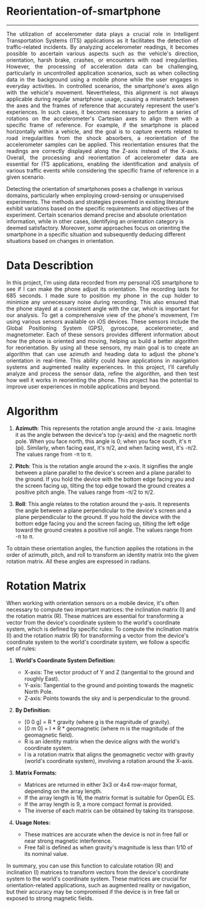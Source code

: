 # Reorientation-of-smartphone

---
<p align="justify">
The utilization of accelerometer data plays a crucial role in Intelligent Transportation Systems (ITS) applications as it facilitates the detection of traffic-related incidents. By analyzing accelerometer readings, it becomes possible to ascertain various aspects such as the vehicle's direction, orientation, harsh brake, crashes, or encounters with road irregularities. However, the processing of acceleration data can be challenging, particularly in uncontrolled application scenarios, such as when collecting data in the background using a mobile phone while the user engages in everyday activities. In controlled scenarios, the smartphone's axes align with the vehicle's movement. Nevertheless, this alignment is not always applicable during regular smartphone usage, causing a mismatch between the axes and the frames of reference that accurately represent the user's experiences. In such cases, it becomes necessary to perform a series of rotations on the accelerometer's Cartesian axes to align them with a specific frame of reference. For example, if the smartphone is placed horizontally within a vehicle, and the goal is to capture events related to road irregularities from the shock absorbers, a reorientation of the accelerometer samples can be applied. This reorientation ensures that the readings are correctly displayed along the Z-axis instead of the X-axis. Overall, the processing and reorientation of accelerometer data are essential for ITS applications, enabling the identification and analysis of various traffic events while considering the specific frame of reference in a given scenario.

Detecting the orientation of smartphones poses a challenge in various domains, particularly when employing crowd-sensing or unsupervised experiments. The methods and strategies presented in existing literature exhibit variations based on the specific requirements and objectives of the experiment. Certain scenarios demand precise and absolute orientation information, while in other cases, identifying an orientation category is deemed satisfactory. Moreover, some approaches focus on orienting the smartphone in a specific situation and subsequently deducing different situations based on changes in orientation.

# Data Describtion

<p align="justify">
In this project, I'm using data recorded from my personal iOS smartphone to see if I can make the phone adjust its orientation. The recording lasts for 685 seconds. I made sure to position my phone in the cup holder to minimize any unnecessary noise during recording. This also ensured that the phone stayed at a consistent angle with the car, which is important for our analysis. To get a comprehensive view of the phone's movement, I'm using various sensors available on iOS devices. These sensors include the Global Positioning System (GPS), gyroscope, accelerometer, and magnetometer. Each of these sensors provides different information about how the phone is oriented and moving, helping us build a better algorithm for reorientation. By using all these sensors, my main goal is to create an algorithm that can use azimuth and heading data to adjust the phone's orientation in real-time. This ability could have applications in navigation systems and augmented reality experiences. In this project, I'll carefully analyze and process the sensor data, refine the algorithm, and then test how well it works in reorienting the phone. This project has the potential to improve user experiences in mobile applications and beyond.

# Algorithm 

1. **Azimuth**: This represents the rotation angle around the -z axis. Imagine it as the angle between the device's top (y-axis) and the magnetic north pole. When you face north, this angle is 0; when you face south, it's π (pi). Similarly, when facing east, it's π/2, and when facing west, it's -π/2. The values range from -π to π.

2. **Pitch**: This is the rotation angle around the x-axis. It signifies the angle between a plane parallel to the device's screen and a plane parallel to the ground. If you hold the device with the bottom edge facing you and the screen facing up, tilting the top edge toward the ground creates a positive pitch angle. The values range from -π/2 to π/2.

3. **Roll**: This angle relates to the rotation around the y-axis. It represents the angle between a plane perpendicular to the device's screen and a plane perpendicular to the ground. If you hold the device with the bottom edge facing you and the screen facing up, tilting the left edge toward the ground creates a positive roll angle. The values range from -π to π.

To obtain these orientation angles, the function applies the rotations in the order of azimuth, pitch, and roll to transform an identity matrix into the given rotation matrix. All these angles are expressed in radians.

# Rotation Matrix

When working with orientation sensors on a mobile device, it's often necessary to compute two important matrices: the inclination matrix (I) and the rotation matrix (R). These matrices are essential for transforming a vector from the device's coordinate system to the world's coordinate system, which is defined by specific rules:
To compute the inclination matrix (I) and the rotation matrix (R) for transforming a vector from the device's coordinate system to the world's coordinate system, we follow a specific set of rules:


1. **World's Coordinate System Definition:**

   
   - X-axis: The vector product of Y and Z (tangential to the ground and roughly East).
   - Y-axis: Tangential to the ground and pointing towards the magnetic North Pole.
   - Z-axis: Points towards the sky and is perpendicular to the ground.

2. **By Definition:**

   - [0 0 g] = R * gravity (where g is the magnitude of gravity).
   - [0 m 0] = I * R * geomagnetic (where m is the magnitude of the geomagnetic field).
   - R is an identity matrix when the device aligns with the world's coordinate system.
   - I is a rotation matrix that aligns the geomagnetic vector with gravity (world's coordinate system), involving a rotation around the X-axis.

3. **Matrix Formats:**
   
   - Matrices are returned in either 3x3 or 4x4 row-major format, depending on the array length.
   - If the array length is 16, the matrix format is suitable for OpenGL ES.
   - If the array length is 9, a more compact format is provided.
   - The inverse of each matrix can be obtained by taking its transpose.

4. **Usage Notes:**


   - These matrices are accurate when the device is not in free fall or near strong magnetic interference.
   - Free fall is defined as when gravity's magnitude is less than 1/10 of its nominal value.

In summary, you can use this function to calculate rotation (R) and inclination (I) matrices to transform vectors from the device's coordinate system to the world's coordinate system. These matrices are crucial for orientation-related applications, such as augmented reality or navigation, but their accuracy may be compromised if the device is in free fall or exposed to strong magnetic fields.
</p>


